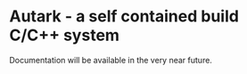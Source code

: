 # Autark - a self contained build C/C++ system

Documentation will be available in the very near future.
